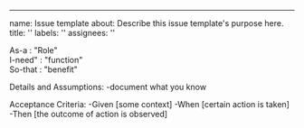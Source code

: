---
name: Issue template
about: Describe this issue template's purpose here.
title: ''
labels: ''
assignees: ''



As-a : "Role"  
I-need" : "function"  
So-that : "benefit"  
   
 Details and Assumptions:
 -document what you know
   
Acceptance Criteria: 
 -Given [some context]
 -When [certain action is taken]
 -Then [the outcome of action is observed]

